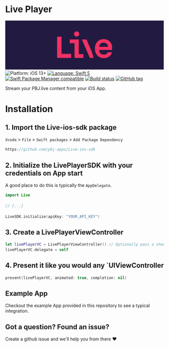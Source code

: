 # Live Player
![Live](banner.png)
![Platform: iOS 13+](https://img.shields.io/badge/platform-iOS%20-blue.svg?style=flat)
[![Language: Swift 5](https://img.shields.io/badge/language-swift%205-f48041.svg?style=flat)](https://developer.apple.com/swift)
[![Swift Package Manager compatible](https://img.shields.io/badge/SPM-compatible-4BC51D.svg?style=flat)](https://swift.org/package-manager/)
[![Build status](https://build.appcenter.ms/v0.1/apps/3c45f38a-7b97-4647-9355-e95c6383ce05/branches/main/badge)](https://appcenter.ms)
[![GitHub tag](https://img.shields.io/github/release/pbj-apps/Live-ios-sdk.svg)]()

Stream your PBJ.live content from your iOS App.

# Installation

## 1. Import the Live-ios-sdk package
`Xcode` > `File` > `Swift packages` > `Add Package Dependency`  
```swift
https://github.com/pbj-apps/Live-ios-sdk
```

## 2. Initialize the LivePlayerSDK with your credentials on App start
A good place to do this is typically the `AppDelegate`.
```swift
import Live

// [...]

LiveSDK.initialize(apiKey: "YOUR_API_KEY")
```

## 3. Create a LivePlayerViewController
```swift
let livePlayerVC = LivePlayerViewController() // Optionally pass a showId.
livePlayerVC.delegate = self
```

## 4. Present it like you would any `UIViewController
```swift
present(livePlayerVC, animated: true, completion: nil)
```


## Example App
Checkout the example App provided in this repository to see a typical integration.

## Got a question? Found an issue? 
Create a github issue and we'll help you from there ❤️
